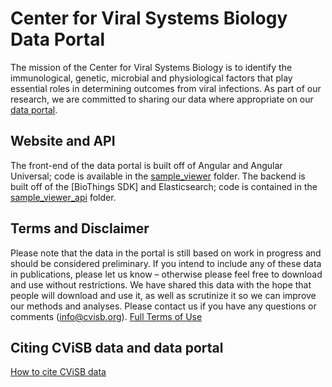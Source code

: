 # Center for Viral Systems Biology Data Portal
The mission of the Center for Viral Systems Biology is to identify the immunological, genetic, microbial and physiological factors that play essential roles in determining outcomes from viral infections. As part of our research, we are committed to sharing our data where appropriate on our [data portal](https://data.cvisb.org).


## Website and API
The front-end of the data portal is built off of Angular and Angular Universal; code is available in the [sample_viewer](https://github.com/cvisb/cvisb_data/tree/master/sample-viewer) folder. The backend is built off of the [BioThings SDK] and Elasticsearch; code is contained in the [sample_viewer_api](https://github.com/cvisb/cvisb_data/tree/master/sample-viewer-api) folder.

## Terms and Disclaimer
Please note that the data in the portal is still based on work in progress and should be considered preliminary. If you intend to include any of these data in publications, please let us know – otherwise please feel free to download and use without restrictions. We have shared this data with the hope that people will download and use it, as well as scrutinize it so we can improve our methods and analyses. Please contact us if you have any questions or comments (info@cvisb.org). [Full Terms of Use](https://data.cvisb.org/terms)

## Citing CViSB data and data portal
[How to cite CViSB data](https://data.cvisb.org/citation)
